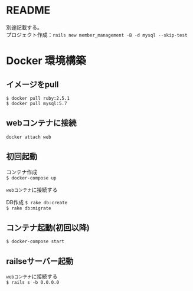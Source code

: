 # README

別途記載する。  
プロジェクト作成：`rails new member_management -B -d mysql --skip-test`  

# Docker 環境構築
## イメージをpull
`$ docker pull ruby:2.5.1`  
`$ docker pull mysql:5.7`  

## webコンテナに接続
`docker attach web`  

## 初回起動
コンテナ作成  
`$ docker-compose up`  

`webコンテナ`に接続する  

DB作成
`$ rake db:create`  
`$ rake db:migrate`  

## コンテナ起動(初回以降)
`$ docker-compose start`  

## railseサーバー起動
`webコンテナ`に接続する  
`$ rails s -b 0.0.0.0`  
